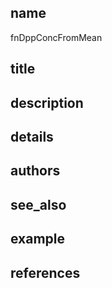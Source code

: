 ## name
fnDppConcFromMean
## title
## description
## details
## authors
## see_also
## example
## references
